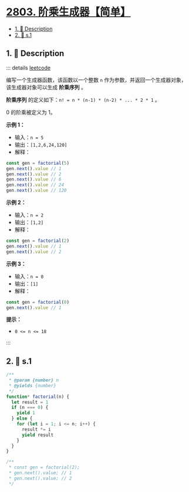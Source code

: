 # [2803. 阶乘生成器【简单】](https://github.com/tnotesjs/TNotes.leetcode/tree/main/notes/2803.%20%E9%98%B6%E4%B9%98%E7%94%9F%E6%88%90%E5%99%A8%E3%80%90%E7%AE%80%E5%8D%95%E3%80%91)

<!-- region:toc -->

- [1. 📝 Description](#1--description)
- [2. 🎯 s.1](#2--s1)

<!-- endregion:toc -->

## 1. 📝 Description

::: details [leetcode](https://leetcode.cn/problems/factorial-generator)

编写一个生成器函数，该函数以一个整数 `n` 作为参数，并返回一个生成器对象，该生成器对象可以生成 **阶乘序列** 。

**阶乘序列** 的定义如下：`n! = n * (n-1) * (n-2) * ... * 2 * 1` 。

0 的阶乘被定义为 1。

**示例 1：**

- 输入：`n = 5`
- 输出：`[1,2,6,24,120]`
- 解释：

```js
const gen = factorial(5)
gen.next().value // 1
gen.next().value // 2
gen.next().value // 6
gen.next().value // 24
gen.next().value // 120
```

**示例 2：**

- 输入：`n = 2`
- 输出：`[1,2]`
- 解释：

```js
const gen = factorial(2)
gen.next().value // 1
gen.next().value // 2
```

**示例 3：**

- 输入：`n = 0`
- 输出：`[1]`
- 解释：

```js
const gen = factorial(0)
gen.next().value // 1
```

**提示：**

- `0 <= n <= 18`

:::

## 2. 🎯 s.1

```javascript
/**
 * @param {number} n
 * @yields {number}
 */
function* factorial(n) {
  let result = 1
  if (n === 0) {
    yield 1
  } else {
    for (let i = 1; i <= n; i++) {
      result *= i
      yield result
    }
  }
}

/**
 * const gen = factorial(2);
 * gen.next().value; // 1
 * gen.next().value; // 2
 */
```
